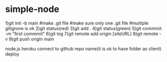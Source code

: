 # simple-node
1)git init -b main
#make .git file
#make sure only one .git file
#multiple gitignore is ok
2)git status(red)
3)git add .
4)git status(green)
5)git commmit -m "first commmit"
6)git log
7)git remote add origin [siteURL]
8)git remote -v
9)git push origin main

node.js
heroku
connect to github
repo name(it is ok to have folder as client)
deploy

